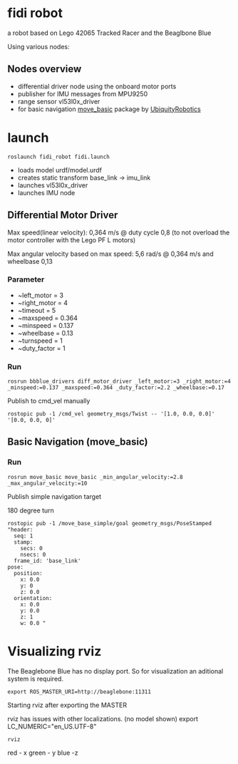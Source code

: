 # fidi robot

a robot based on Lego 42065 Tracked Racer and the Beaglbone Blue

Using various nodes:


## Nodes overview

* differential driver node using the onboard motor ports
* publisher for IMU messages from MPU9250
* range sensor vl53l0x_driver
* for basic navigation [move_basic](https://github.com/UbiquityRobotics/move_basic) package by [UbiquityRobotics](https://github.com/UbiquityRobotics)

# launch

`roslaunch fidi_robot fidi.launch`

* loads model urdf/model.urdf
* creates static transform base_link -> imu_link
* launches vl53l0x_driver
* launches IMU node


## Differential Motor Driver

Max speed(linear velocity): 0,364 m/s @ duty cycle 0,8 (to not overload the motor controller with the Lego PF L motors)

Max angular velocity based on max speed: 5,6 rad/s @ 0,364 m/s and wheelbase 0,13

### Parameter

* ~left_motor = 3
* ~right_motor = 4
* ~timeout = 5
* ~maxspeed = 0.364
* ~minspeed = 0.137
* ~wheelbase = 0.13
* ~turnspeed = 1
* ~duty_factor = 1

### Run

`rosrun bbblue_drivers diff_motor_driver _left_motor:=3 _right_motor:=4 _minspeed:=0.137 _maxspeed:=0.364 _duty_factor:=2.2 _wheelbase:=0.17`

Publish to cmd_vel manually

`rostopic pub -1 /cmd_vel geometry_msgs/Twist -- '[1.0, 0.0, 0.0]' '[0.0, 0.0, 0]'`

## Basic Navigation (move_basic)

### Run

`rosrun move_basic move_basic _min_angular_velocity:=2.8 _max_angular_velocity:=10`

Publish simple navigation target

180 degree turn
```
rostopic pub -1 /move_base_simple/goal geometry_msgs/PoseStamped "header:
  seq: 1
  stamp:
    secs: 0
    nsecs: 0
  frame_id: 'base_link'
pose:
  position:
    x: 0.0
    y: 0
    z: 0.0
  orientation:
    x: 0.0
    y: 0.0
    z: 1
    w: 0.0 "

```

# Visualizing rviz

The Beaglebone Blue has no display port. So for visualization an aditional system is required.

`export ROS_MASTER_URI=http://beaglebone:11311`

Starting rviz after exporting the MASTER

rviz has issues with other localizations. (no model shown)
export LC_NUMERIC="en_US.UTF-8"

`rviz`

red - x green - y blue -z
